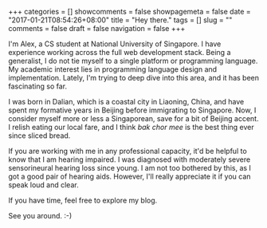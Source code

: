 +++
categories = []
showcomments = false
showpagemeta = false
date = "2017-01-21T08:54:26+08:00"
title = "Hey there."
tags = []
slug = ""
comments = false
draft = false
navigation = false
+++

I'm Alex, a CS student at National University of Singapore. I have experience working across the full web development stack. Being a generalist, I do not tie myself to a single platform or programming language. My academic interest lies in programming language design and implementation. Lately, I'm trying to deep dive into this area, and it has been fascinating so far.

I was born in Dalian, which is a coastal city in Liaoning, China, and have spent my formative years in Beijing before immigrating to Singapore. Now, I consider myself more or less a Singaporean, save for a bit of Beijing accent. I relish eating our local fare, and I think <i>bak chor mee</i> is the best thing ever since sliced bread.

If you are working with me in any professional capacity, it'd be helpful to know that I am hearing impaired. I was diagnosed with moderately severe sensorineural hearing loss since young. I am not too bothered by this, as I got a good pair of hearing aids. However, I'll really appreciate it if you can speak loud and clear. 

If you have time, feel free to explore my blog. 

See you around. :-)
